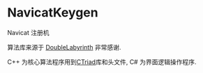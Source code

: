 # NavicatKeygen
Navicat 注册机

算法库来源于 <a href="https://github.com/DoubleLabyrinth/navicat-keygen" target="_Blank">DoubleLabyrinth</a> 非常感谢.

C++ 为核心算法程序用到<a href="https://github.com/wjshan0808/CTriad" target="_Blank">CTriad</a>库和头文件, C# 为界面逻辑操作程序.

